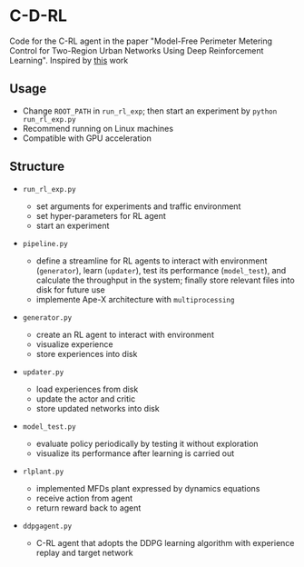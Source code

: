 # C-D-RL

Code for the C-RL agent in the paper "Model-Free Perimeter Metering Control for Two-Region Urban Networks Using Deep Reinforcement Learning". Inspired by [this](https://github.com/wingsweihua/colight) work

## Usage

* Change `ROOT_PATH` in `run_rl_exp`; then start an experiment by `python run_rl_exp.py`
* Recommend running on Linux machines
* Compatible with GPU acceleration

## Structure

* `run_rl_exp.py`
    * set arguments for experiments and traffic environment
    * set hyper-parameters for RL agent
    * start an experiment

* `pipeline.py`
    * define a streamline for RL agents to interact with environment (`generator`), learn (`updater`), test its performance (`model_test`), and calculate the throughput in the system; finally store relevant files into disk for future use
    * implemente Ape-X architecture with `multiprocessing`
    
* `generator.py`
    * create an RL agent to interact with environment
    * visualize experience
    * store experiences into disk

* `updater.py`
    * load experiences from disk
    * update the actor and critic
    * store updated networks into disk

* `model_test.py`
    * evaluate policy periodically by testing it without exploration
    * visualize its performance after learning is carried out

* `rlplant.py`
    * implemented MFDs plant expressed by dynamics equations
    * receive action from agent
    * return reward back to agent

* `ddpgagent.py`
    * C-RL agent that adopts the DDPG learning algorithm with experience replay and target network
